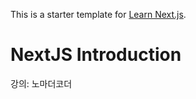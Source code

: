 This is a starter template for [Learn Next.js](https://nextjs.org/learn).

# NextJS Introduction

강의: 노마더코더
